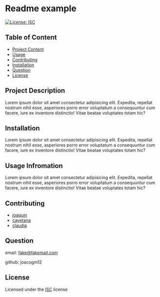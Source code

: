 
# Readme example

[![License: ISC](https://img.shields.io/badge/License-ISC-blue.svg)](https://opensource.org/licenses/ISC)

## Table of Content
- [Project Content](#Description)
- [Usage](#Usage)
- [Contributing](#Contributing)
- [Installation](#Instalation)
- [Question](#Question)
- [License](#License)

## Project Description
Lorem ipsum dolor sit amet consectetur adipisicing elit. Expedita, repellat nostrum nihil esse, asperiores porro error voluptatum a consequuntur cum facere, iure ex inventore distinctio! Vitae beatae voluptates totam hic?

## Installation
Lorem ipsum dolor sit amet consectetur adipisicing elit. Expedita, repellat nostrum nihil esse, asperiores porro error voluptatum a consequuntur cum facere, iure ex inventore distinctio! Vitae beatae voluptates totam hic?

## Usage Infromation
Lorem ipsum dolor sit amet consectetur adipisicing elit. Expedita, repellat nostrum nihil esse, asperiores porro error voluptatum a consequuntur cum facere, iure ex inventore distinctio! Vitae beatae voluptates totam hic?

## Contributing
- [joaquin](https://github.com/joaquin)
- [cayetana](https://github.com/cayetana)
- [claudia](https://github.com/claudia)

## Question

email: fake@fakemail.com

github: joacogm12



## License
Licensed under the [ISC](https://chooseaLicense.com/licenses/isc/) license

    